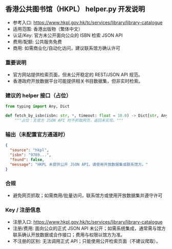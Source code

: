 ## 香港公共图书馆（HKPL） helper.py 开发说明

- 参考入口: https://www.hkpl.gov.hk/tc/services/library/library-catalogue
- 适用范围: 香港出版物（繁体中文）
- 认证/Key: 官方未公开面向公众的 ISBN 检索 JSON API
- 费用/配额: 公共服务免费
- 商用: 如需商业化/自动化访问，建议联系馆方确认许可

### 重要说明
- 官方网站提供检索页面，但未公开稳定的 REST/JSON API 规范。
- 香港政府开放数据平台可能提供相关书目数据集，但非实时检索。

### 建议的 helper 接口（占位）
```python
from typing import Any, Dict

def fetch_by_isbn(isbn: str, *, timeout: float = 10.0) -> Dict[str, Any]:
    """占位：无官方 JSON API 时不抓取网页，返回未实现。"""
```

### 输出（未配置官方通道时）
```json
{
  "source": "hkpl",
  "isbn": "9789...",
  "found": false,
  "message": "HKPL 未提供公开 JSON API。请使用开放数据集或联系馆方。"
}
```

### 合规
- 避免网页抓取；如需商用/批量访问，联系馆方或使用开放数据集并遵守许可

### Key / 注册信息
- 注册入口: https://www.hkpl.gov.hk/tc/services/library/library-catalogue
- 注册/费用: 面向公众的正式 JSON API 未公开；如需系统集成，通常需与馆方联系确认开放数据或合作接口；费用与权限以馆方为准。
- 不注册的区别: 无法调用正式 API；只能使用公开检索页面（不建议爬取）。
